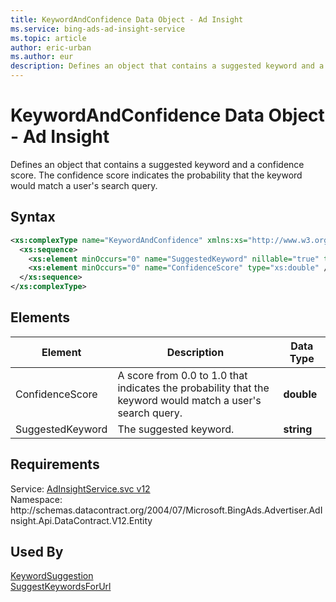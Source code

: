 ```yaml
---
title: KeywordAndConfidence Data Object - Ad Insight
ms.service: bing-ads-ad-insight-service
ms.topic: article
author: eric-urban
ms.author: eur
description: Defines an object that contains a suggested keyword and a confidence score.
---
```

# KeywordAndConfidence Data Object - Ad Insight
Defines an object that contains a suggested keyword and a confidence score. The confidence score indicates the probability that the keyword would match a user's search query.

## Syntax
```xml
<xs:complexType name="KeywordAndConfidence" xmlns:xs="http://www.w3.org/2001/XMLSchema">
  <xs:sequence>
    <xs:element minOccurs="0" name="SuggestedKeyword" nillable="true" type="xs:string" />
    <xs:element minOccurs="0" name="ConfidenceScore" type="xs:double" />
  </xs:sequence>
</xs:complexType>
```

## <a name="elements"></a>Elements


|Element|Description|Data Type|
|-----------|---------------|-------------|
|<a name="confidencescore"></a>ConfidenceScore|A score from 0.0 to 1.0 that indicates the probability that the keyword would match a user's search query.|**double**|
|<a name="suggestedkeyword"></a>SuggestedKeyword|The suggested keyword.|**string**|

## Requirements
Service: [AdInsightService.svc v12](https://adinsight.api.bingads.microsoft.com/Api/Advertiser/AdInsight/v12/AdInsightService.svc)  
Namespace: http\://schemas.datacontract.org/2004/07/Microsoft.BingAds.Advertiser.AdInsight.Api.DataContract.V12.Entity  

## Used By
[KeywordSuggestion](keywordsuggestion.md)  
[SuggestKeywordsForUrl](suggestkeywordsforurl.md)  
